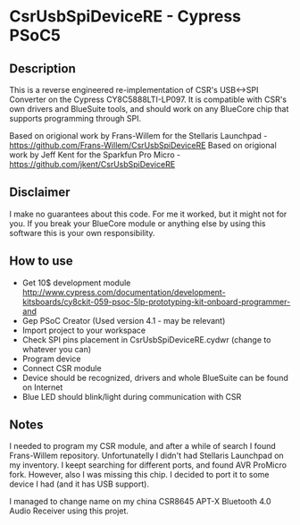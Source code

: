 CsrUsbSpiDeviceRE - Cypress PSoC5
===
Description
---
This is a reverse engineered re-implementation of CSR's USB<->SPI Converter on the Cypress CY8C5888LTI-LP097. It is compatible with CSR's own drivers and BlueSuite tools, and should work on any BlueCore chip that supports programming through SPI.

Based on origional work by Frans-Willem for the Stellaris Launchpad - https://github.com/Frans-Willem/CsrUsbSpiDeviceRE
Based on origional work by Jeff Kent for the Sparkfun Pro Micro - https://github.com/jkent/CsrUsbSpiDeviceRE

Disclaimer
---
I make no guarantees about this code. For me it worked, but it might not for you. If you break your BlueCore module or anything else by using this software this is your own responsibility.

How to use
---
* Get 10$ development module http://www.cypress.com/documentation/development-kitsboards/cy8ckit-059-psoc-5lp-prototyping-kit-onboard-programmer-and
* Gep PSoC Creator (Used version 4.1 - may be relevant)
* Import project to your workspace
* Check SPI pins placement in CsrUsbSpiDeviceRE.cydwr (change to whatever you can)
* Program device
* Connect CSR module
* Device should be recognized, drivers and whole BlueSuite can be found on Internet
* Blue LED should blink/light during communication with CSR

Notes
---
I needed to program my CSR module, and after a while of search I found Frans-Willem repository. Unfortunatelly I didn't had Stellaris Launchpad on my inventory. I keept searching for different ports, and found AVR ProMicro fork. However, also I was missing this chip. I decided to port it to some device I had (and it has USB support).

I managed to change name on my china CSR8645 APT-X Bluetooth 4.0 Audio Receiver using this projet.




